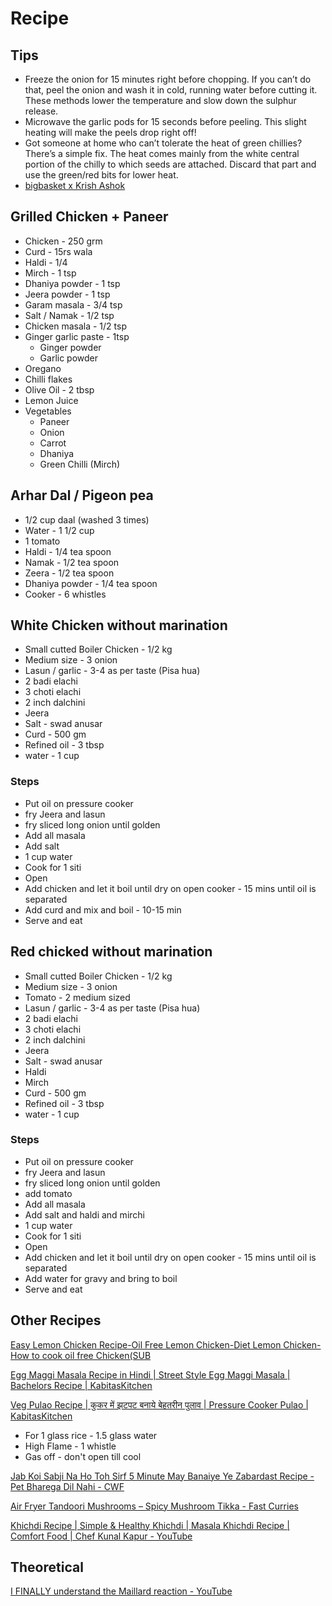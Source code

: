 # Recipe

## Tips

- Freeze the onion for 15 minutes right before chopping. If you can’t do that, peel the onion and wash it in cold, running water before cutting it. These methods lower the temperature and slow down the sulphur release.
- Microwave the garlic pods for 15 seconds before peeling. This slight heating will make the peels drop right off!
- Got someone at home who can’t tolerate the heat of green chillies? There’s a simple fix. The heat comes mainly from the white central portion of the chilly to which seeds are attached. Discard that part and use the green/red bits for lower heat.
- [bigbasket x Krish Ashok](https://www.youtube.com/playlist?list=PLPFudOAVW-hZg1409NYzii0nCvlAMHg3Z)

## Grilled Chicken + Paneer

- Chicken - 250 grm
- Curd - 15rs wala
- Haldi - 1/4
- Mirch - 1 tsp
- Dhaniya powder - 1 tsp
- Jeera powder - 1 tsp
- Garam masala - 3/4 tsp
- Salt / Namak - 1/2 tsp
- Chicken masala - 1/2 tsp
- Ginger garlic paste - 1tsp
    - Ginger powder
    - Garlic powder
- Oregano
- Chilli flakes
- Olive Oil - 2 tbsp
- Lemon Juice
- Vegetables
    - Paneer
    - Onion
    - Carrot
    - Dhaniya
    - Green Chilli (Mirch)

## Arhar Dal / Pigeon pea

- 1/2 cup daal (washed 3 times)
- Water - 1 1/2 cup
- 1 tomato
- Haldi - 1/4 tea spoon
- Namak - 1/2 tea spoon
- Zeera - 1/2 tea spoon
- Dhaniya powder - 1/4 tea spoon
- Cooker - 6 whistles

## White Chicken without marination

- Small cutted Boiler Chicken - 1/2 kg
- Medium size - 3 onion
- Lasun / garlic - 3-4 as per taste (Pisa hua)
- 2 badi elachi
- 3 choti elachi
- 2 inch dalchini
- Jeera
- Salt - swad anusar
- Curd - 500 gm
- Refined oil - 3 tbsp
- water - 1 cup

### Steps

- Put oil on pressure cooker
- fry Jeera and lasun
- fry sliced long onion until golden
- Add all masala
- Add salt
- 1 cup water
- Cook for 1 siti
- Open
- Add chicken and let it boil until dry on open cooker - 15 mins until oil is separated
- Add curd and mix and boil - 10-15 min
- Serve and eat

## Red chicked without marination

- Small cutted Boiler Chicken - 1/2 kg
- Medium size - 3 onion
- Tomato - 2 medium sized
- Lasun / garlic - 3-4 as per taste (Pisa hua)
- 2 badi elachi
- 3 choti elachi
- 2 inch dalchini
- Jeera
- Salt - swad anusar
- Haldi
- Mirch
- Curd - 500 gm
- Refined oil - 3 tbsp
- water - 1 cup

### Steps

- Put oil on pressure cooker
- fry Jeera and lasun
- fry sliced long onion until golden
- add tomato
- Add all masala
- Add salt and haldi and mirchi
- 1 cup water
- Cook for 1 siti
- Open
- Add chicken and let it boil until dry on open cooker - 15 mins until oil is separated
- Add water for gravy and bring to boil
- Serve and eat

## Other Recipes

[Easy Lemon Chicken Recipe-Oil Free Lemon Chicken-Diet Lemon Chicken-How to cook oil free Chicken(SUB](https://www.youtube.com/watch?v=MXhYPZ9KQT4)

[Egg Maggi Masala Recipe in Hindi | Street Style Egg Maggi Masala | Bachelors Recipe | KabitasKitchen](https://www.youtube.com/watch?v=6xqsC9pOa3M)

[Veg Pulao Recipe | कुकर में झटपट बनाये बेहतरीन पुलाव | Pressure Cooker Pulao | KabitasKitchen](https://www.youtube.com/watch?v=qFE9madv0RY)

- For 1 glass rice - 1.5 glass water
- High Flame - 1 whistle
- Gas off - don't open till cool

[Jab Koi Sabji Na Ho Toh Sirf 5 Minute May Banaiye Ye Zabardast Recipe - Pet Bharega Dil Nahi - CWF](https://www.youtube.com/watch?v=2Ln3b37gJlE)

[Air Fryer Tandoori Mushrooms – Spicy Mushroom Tikka - Fast Curries](https://fastcurries.com/2019/07/11/air-fryer-spicy-tandoori-mushrooms/)

[Khichdi Recipe | Simple & Healthy Khichdi | Masala Khichdi Recipe | Comfort Food | Chef Kunal Kapur - YouTube](https://www.youtube.com/watch?v=TvTMsUeC-z4&ab_channel=KunalKapur)

## Theoretical

[I FINALLY understand the Maillard reaction - YouTube](https://www.youtube.com/watch?v=5lKzZc_OO7U&ab_channel=MinuteFood)
